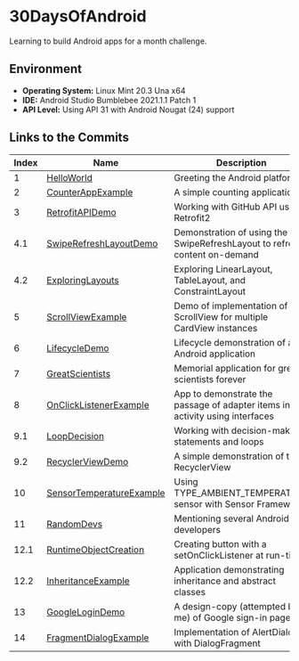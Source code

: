 # 30DaysOfAndroid

Learning to build Android apps for a month challenge.

## Environment

  - **Operating System:** Linux Mint 20.3 Una x64
  - **IDE:** Android Studio Bumblebee 2021.1.1 Patch 1
  - **API Level:** Using API 31 with Android Nougat (24) support

## Links to the Commits

| Index | Name                          | Description                                                                   |
|-------|-------------------------------|-------------------------------------------------------------------------------|
| 1     | [HelloWorld][1]               | Greeting the Android platform                                                 |
| 2     | [CounterAppExample][2]        | A simple counting application                                                 |
| 3     | [RetrofitAPIDemo][3]          | Working with GitHub API using Retrofit2                                       |
| 4.1   | [SwipeRefreshLayoutDemo][4a]  | Demonstration of using the SwipeRefreshLayout to refresh content on-demand    |
| 4.2   | [ExploringLayouts][4b]        | Exploring LinearLayout, TableLayout, and ConstraintLayout                     |
| 5     | [ScrollViewExample][5]        | Demo of implementation of ScrollView for multiple CardView instances          |
| 6     | [LifecycleDemo][6]            | Lifecycle demonstration of an Android application                             |
| 7     | [GreatScientists][7]          | Memorial application for great scientists forever                             |
| 8     | [OnClickListenerExample][8]   | App to demonstrate the passage of adapter items into activity using interfaces|
| 9.1   | [LoopDecision][9a]            | Working with decision-making statements and loops                             |
| 9.2   | [RecyclerViewDemo][9b]        | A simple demonstration of the RecyclerView                                    |
| 10    | [SensorTemperatureExample][10]| Using TYPE_AMBIENT_TEMPERATURE sensor with Sensor Framework                   |
| 11    | [RandomDevs][11]              | Mentioning several Android developers                                         |
| 12.1  | [RuntimeObjectCreation][12a]  | Creating button with a setOnClickListener at run-time                         |
| 12.2  | [InheritanceExample][12b]     | Application demonstrating inheritance and abstract classes                    |
| 13    | [GoogleLoginDemo][13]         | A design-copy (attempted by me) of Google sign-in page                        |
| 14    | [FragmentDialogExample][14]   | Implementation of AlertDialog with DialogFragment                             |



[1]: https://github.com/rohanbari/HelloWorld
[2]: https://github.com/rohanbari/CounterAppExample
[3]: https://github.com/rohanbari/RetrofitAPIDemo
[4a]: https://github.com/rohanbari/SwipeRefreshLayoutDemo
[4b]: https://github.com/rohanbari/ExploringLayouts
[5]: https://github.com/rohanbari/ScrollViewExample
[6]: https://github.com/rohanbari/LifecycleDemo
[7]: https://github.com/rohanbari/GreatScientists
[8]: https://github.com/rohanbari/OnClickListenerExample
[9a]: https://github.com/rohanbari/LoopDecision
[9b]: https://github.com/rohanbari/RecyclerViewDemo
[10]: https://github.com/rohanbari/SensorTemperatureExample
[11]: https://github.com/rohanbari/RandomDevs
[12a]: https://github.com/rohanbari/RuntimeObjectCreation
[12b]: https://github.com/rohanbari/InheritanceExample
[13]: https://github.com/rohanbari/GoogleLoginDemo
[14]: https://github.com/rohanbari/FragmentDialogExample
